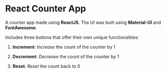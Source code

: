 # React Counter App

A counter app made using **ReactJS**.
The UI was built using **Material-UI** and **FontAwesome**.

Includes three buttons that offer their own unique functionalities:

1. **Increment**: _Increase_ the count of the counter by 1

2. **Decrement**: _Decrease_ the count of the counter by 1

3. **Reset**: _Reset_ the count back to 0
